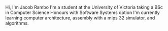 Hi, I'm Jacob Rambo
I'm a student at the University of Victoria taking a BSc in Computer Science Honours with Software Systems option
I'm currently learning computer architecture, assembly with a mips 32 simulator, and algorithms.
